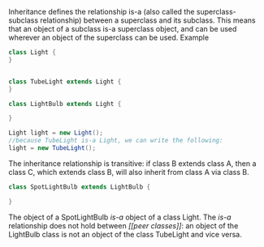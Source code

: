 Inheritance defines the relationship is-a (also called the superclass-subclass relationship) between a superclass and its subclass. This means that an object of a subclass is-a superclass object, and can be used wherever an object of the superclass can be used.
Example
```Java
class Light {
}


class TubeLight extends Light {
}

class LightBulb extends Light {

}
```

```Java
Light light = new Light();
//because TubeLight is-a Light, we can write the following:
light = new TubeLight();
```

The inheritance relationship is transitive: if class B extends class A, then a class C, which extends class B, will also inherit from class A via class B.

```Java
class SpotLightBulb extends LightBulb {

}
```
The object of a SpotLightBulb _is-a_ object of a class Light.
The _is-a_ relationship does not hold between _[[peer classes]]_: an object of the LightBulb class is not
an object of the class TubeLight and vice versa.